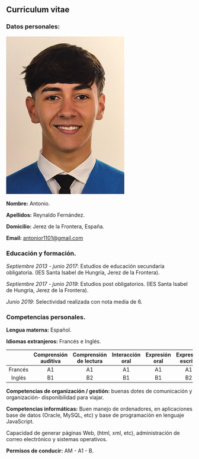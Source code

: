 ## Curriculum vitae ##

### Datos personales: ###

<img src="unnamed2.jpg" style="zoom:100%;" />

**Nombre:** Antonio.

**Apellidos:** Reynaldo Fernández. 

**Domicilio:** Jerez de la Frontera, España.

**Email:** antonior1101@gmail.com



### Educación y formación. ###

*Septiembre  2013 - junio 2017*: Estudios de educación secundaria obligatoria. (IES Santa Isabel de Hungría, Jerez de la Frontera).

*Septiembre 2017 - junio 2019*: Estudios post obligatorios. (IES Santa Isabel de Hungría, Jerez de la Frontera).

*Junio 2019*: Selectividad realizada  con nota media de 6.



### Competencias personales. ###

**Lengua materna:** Español.

**Idiomas extranjeros:** Francés e Inglés.



|         | Comprensión auditiva | Comprensión de lectura | Interacción oral | Expresión oral | Expresión escrita |
| :-----: | :------------------: | :--------------------: | :--------------: | :------------: | :---------------: |
| Francés |          A1          |           A1           |        A1        |       A1       |        A1         |
| Inglés  |          B1          |           B2           |        B1        |       B1       |        B2         |



**Competencias de organización / gestión:** buenas dotes de comunicación y organización- disponibilidad para viajar.

**Competencias informáticas:** Buen manejo de ordenadores, en aplicaciones base de datos (Oracle, MySQL, etc) y base de programación en lenguaje JavaScript.

Capacidad de generar páginas Web, (html, xml, etc), administración de correo electrónico y sistemas operativos.

**Permisos de conducir:** AM - A1 - B.



